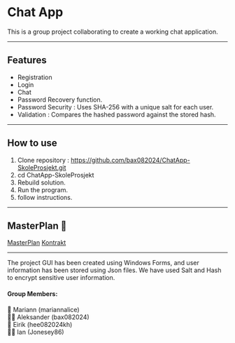 ﻿# Chat App

This is a group project collaborating to create a working chat 
application.

--- 

## Features 

- Registration
- Login
- Chat
- Password Recovery function.
- Password Security : Uses SHA-256 with a unique salt for each user.
- Validation : Compares the hashed password against the stored hash.

--- 

## How to use 

1. Clone repository : https://github.com/bax082024/ChatApp-SkoleProsjekt.git
2. cd ChatApp-SkoleProsjekt
3. Rebuild solution.
4. Run the program.
5. follow instructions.

---

## MasterPlan :eyes:
[MasterPlan](Masterplan/chatapp.png)
[Kontrakt](Masterplan/Kontrakt.txt)

---







The project GUI has been created using Windows Forms, and user 
information has been stored using Json files. We have used Salt
and Hash to encrypt sensitive user information.

#### Group Members:

🫅 Mariann (mariannalice)<br>
👨‍💻 Aleksander (bax082024)<br>
🧔 Eirik (hee082024kh)<br>
🧑‍🦱 Ian (Jonesey86)